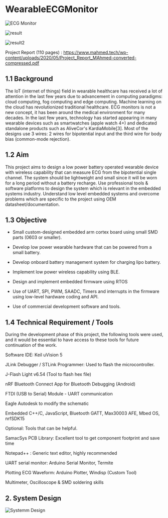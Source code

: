 # WearableECGMonitor

![ECG Monitor](https://www.mahmed.tech/wp-content/uploads/2020/08/PHOTO_20200401_173223.jpg)

![result](https://www.mahmed.tech/wp-content/uploads/2020/08/Screenshot-2020-03-21-20.14.36.png)

![result2](https://www.mahmed.tech/wp-content/uploads/2020/08/Screenshot-2020-03-21-20.14.38.png)

Project Report (110 pages) : https://www.mahmed.tech/wp-content/uploads/2020/05/Project_Report_MAhmed-converted-compressed.pdf 


## 1.1 Background

The IoT (internet of things) field in wearable healthcare has received a lot of attention in the last
few years due to advancement in computing paradigms: cloud computing, fog computing and
edge computing. Machine learning on the cloud has revolutionized traditional healthcare.
ECG monitors is not a new concept, it has been around the medical environment for many
decades. In the last few years, technology has started appearing in many wearable devices such
as smartwatches (apple watch 4+) and dedicated standalone products such as AliveCor's
KardiaMobile[3]. Most of the designs use 3 wires: 2 wires for bipotential input and the third wire
for body bias (common-mode rejection).


## 1.2 Aim

This project aims to design a low power battery operated wearable device with wireless
capability that can measure ECG from the bipotential single channel. The system should be
lightweight and small since it will be worn for a long period without a battery recharge.
Use professional tools & software platforms to design the system which is relevant in the
embedded systems industry.
Understand low level embedded systems and overcome problems which are specific to the
project using OEM datasheet/documentation. 


## 1.3 Objective

* Small custom-designed embedded arm cortex board using small SMD parts (0603 or
smaller).

* Develop low power wearable hardware that can be powered from a small battery.

* Develop onboard battery management system for charging lipo battery.

* Implement low power wireless capability using BLE.

* Design and implement embedded firmware using RTOS

* Use of UART, SPI, PWM, SAADC, Timers and interrupts in the firmware using
low-level hardware coding and API.

* Use of commercial development software and tools.


## 1.4 Technical Requirement / Tools

During the development phase of this project, the following tools were used, and it would be
essential to have access to these tools for future continuation of the work.

Software IDE: Keil uVision 5 

JLink Debugger / STLink Programmer: Used to flash the microcontroller.

J-Flash Light v6.54 (Tool to flash hex file)

nRF Bluetooth Connect App for Bluetooth Debugging (Android)

FTDI (USB to Serial) Module - UART communication

Eagle Autodesk to modify the schematic

Embedded C++/C, JavaScript, Bluetooth GATT, Max30003 AFE, Mbed OS, nrfSDK15

Optional: Tools that can be helpful.

SamacSys PCB Library: Excellent tool to get component footprint and save time

Notepad++ : Generic text editor, highly recommended

UART serial monitor: Arduino Serial Monitor, Termite

Plotting ECG Waveform: Arduino Plotter, Windisp (Custom Tool)

Multimeter, Oscilloscope & SMD soldering skills 


## 2. System Design 

![Systemm Design](https://www.mahmed.tech/wp-content/uploads/2020/08/digram.png)
